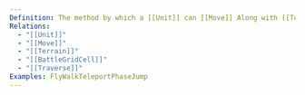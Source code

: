 ```yaml
---
Definition: The method by which a [[Unit]] can [[Move]] Along with [[Terrain]], these determine how a [[Unit]] can potentially [[Move]] from one [[BattleGridCel]] to another.A [[Unit]] that can [[Move]] must use this to move.A [[Unit]] that cannot [[Move]] does not need this.A [[Unit]] could have more than one and can use the valid one automatically.
Relations:
  - "[[Unit]]"
  - "[[Move]]"
  - "[[Terrain]]"
  - "[[BattleGridCell]]"
  - "[[Traverse]]"
Examples: FlyWalkTeleportPhaseJump
---
```

